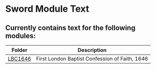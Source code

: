 # Sword Module Text

## Currently contains text for the following modules:
| Folder   | Description|
|----------|-------------|
| [LBC1646](./LBC1646) |  First London Baptist Confession of Faith, 1646 |
